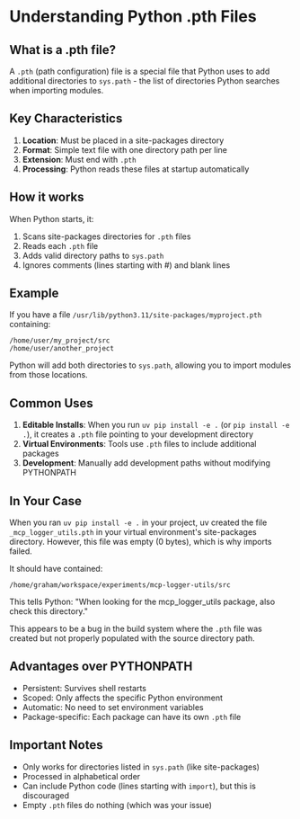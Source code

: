 # Understanding Python .pth Files

## What is a .pth file?

A `.pth` (path configuration) file is a special file that Python uses to add additional directories to `sys.path` - the list of directories Python searches when importing modules.

## Key Characteristics

1. **Location**: Must be placed in a site-packages directory
2. **Format**: Simple text file with one directory path per line
3. **Extension**: Must end with `.pth`
4. **Processing**: Python reads these files at startup automatically

## How it works

When Python starts, it:
1. Scans site-packages directories for `.pth` files
2. Reads each `.pth` file
3. Adds valid directory paths to `sys.path`
4. Ignores comments (lines starting with #) and blank lines

## Example

If you have a file `/usr/lib/python3.11/site-packages/myproject.pth` containing:
```
/home/user/my_project/src
/home/user/another_project
```

Python will add both directories to `sys.path`, allowing you to import modules from those locations.

## Common Uses

1. **Editable Installs**: When you run `uv pip install -e .` (or `pip install -e .`), it creates a `.pth` file pointing to your development directory
2. **Virtual Environments**: Tools use `.pth` files to include additional packages
3. **Development**: Manually add development paths without modifying PYTHONPATH

## In Your Case

When you ran `uv pip install -e .` in your project, uv created the file `_mcp_logger_utils.pth` in your virtual environment's site-packages directory. However, this file was empty (0 bytes), which is why imports failed. 

It should have contained:
```
/home/graham/workspace/experiments/mcp-logger-utils/src
```

This tells Python: "When looking for the mcp_logger_utils package, also check this directory."

This appears to be a bug in the build system where the `.pth` file was created but not properly populated with the source directory path.

## Advantages over PYTHONPATH

- Persistent: Survives shell restarts
- Scoped: Only affects the specific Python environment
- Automatic: No need to set environment variables
- Package-specific: Each package can have its own `.pth` file

## Important Notes

- Only works for directories listed in `sys.path` (like site-packages)
- Processed in alphabetical order
- Can include Python code (lines starting with `import`), but this is discouraged
- Empty `.pth` files do nothing (which was your issue)